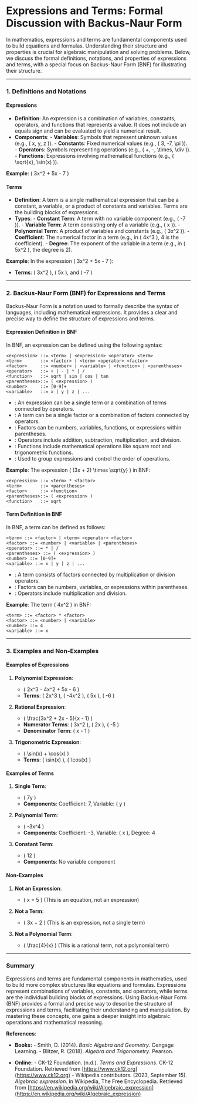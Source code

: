 # Expressions and Terms: Formal Discussion with Backus-Naur Form

In mathematics, expressions and terms are fundamental components used to build equations and formulas. Understanding their structure and properties is crucial for algebraic manipulation and solving problems. Below, we discuss the formal definitions, notations, and properties of expressions and terms, with a special focus on Backus-Naur Form (BNF) for illustrating their structure.

---

### **1. Definitions and Notations**

#### **Expressions**

- **Definition**: An expression is a combination of variables, constants, operators, and functions that represents a value. It does not include an equals sign and can be evaluated to yield a numerical result.
- **Components**:
      - **Variables**: Symbols that represent unknown values (e.g., \( x, y, z \)).
      - **Constants**: Fixed numerical values (e.g., \( 3, -7, \pi \)).
      - **Operators**: Symbols representing operations (e.g., \( +, -, \times, \div \)).
      - **Functions**: Expressions involving mathematical functions (e.g., \( \sqrt{x}, \sin(x) \)).

**Example**: \( 3x^2 + 5x - 7 \)

#### **Terms**

- **Definition**: A term is a single mathematical expression that can be a constant, a variable, or a product of constants and variables. Terms are the building blocks of expressions.
- **Types**:
      - **Constant Term**: A term with no variable component (e.g., \( -7 \)).
      - **Variable Term**: A term consisting only of a variable (e.g., \( x \)).
      - **Polynomial Term**: A product of variables and constants (e.g., \( 3x^2 \)).
      - **Coefficient**: The numerical factor in a term (e.g., in \( 4x^3 \), 4 is the coefficient).
      - **Degree**: The exponent of the variable in a term (e.g., in \( 5x^2 \), the degree is 2).

**Example**: In the expression \( 3x^2 + 5x - 7 \):

   - **Terms**: \( 3x^2 \), \( 5x \), and \( -7 \)

---

### **2. Backus-Naur Form (BNF) for Expressions and Terms**

Backus-Naur Form is a notation used to formally describe the syntax of languages, including mathematical expressions. It provides a clear and precise way to define the structure of expressions and terms.

#### **Expression Definition in BNF**

In BNF, an expression can be defined using the following syntax:

```
<expression> ::= <term> | <expression> <operator> <term>
<term>       ::= <factor> | <term> <operator> <factor>
<factor>     ::= <number> | <variable> | <function> | <parentheses>
<operator>   ::= + | - | * | /
<function>   ::= sqrt | sin | cos | tan
<parentheses>::= ( <expression> )
<number>     ::= [0-9]+
<variable>   ::= x | y | z | ...
```

- **<expression>**: An expression can be a single term or a combination of terms connected by operators.
- **<term>**: A term can be a single factor or a combination of factors connected by operators.
- **<factor>**: Factors can be numbers, variables, functions, or expressions within parentheses.
- **<operator>**: Operators include addition, subtraction, multiplication, and division.
- **<function>**: Functions include mathematical operations like square root and trigonometric functions.
- **<parentheses>**: Used to group expressions and control the order of operations.

**Example**: The expression \( (3x + 2) \times \sqrt{y} \) in BNF:

```
<expression> ::= <term> * <factor>
<term>       ::= <parentheses>
<factor>     ::= <function>
<parentheses>::= ( <expression> )
<function>   ::= sqrt
```

#### **Term Definition in BNF**

In BNF, a term can be defined as follows:

```
<term> ::= <factor> | <term> <operator> <factor>
<factor> ::= <number> | <variable> | <parentheses>
<operator> ::= * | /
<parentheses> ::= ( <expression> )
<number> ::= [0-9]+
<variable> ::= x | y | z | ...
```

- **<term>**: A term consists of factors connected by multiplication or division operators.
- **<factor>**: Factors can be numbers, variables, or expressions within parentheses.
- **<operator>**: Operators include multiplication and division.

**Example**: The term \( 4x^2 \) in BNF:

```
<term> ::= <factor> * <factor>
<factor> ::= <number> | <variable>
<number> ::= 4
<variable> ::= x
```

---

### **3. Examples and Non-Examples**

#### **Examples of Expressions**

1. **Polynomial Expression**:

      - \( 2x^3 - 4x^2 + 5x - 6 \)
      - **Terms**: \( 2x^3 \), \( -4x^2 \), \( 5x \), \( -6 \)

2. **Rational Expression**:

      - \( \frac{3x^2 + 2x - 5}{x - 1} \)
      - **Numerator Terms**: \( 3x^2 \), \( 2x \), \( -5 \)
      - **Denominator Term**: \( x - 1 \)

3. **Trigonometric Expression**:

      - \( \sin(x) + \cos(x) \)
      - **Terms**: \( \sin(x) \), \( \cos(x) \)

#### **Examples of Terms**

1. **Single Term**:

      - \( 7y \)
      - **Components**: Coefficient: 7, Variable: \( y \)

2. **Polynomial Term**:

      - \( -3x^4 \)
      - **Components**: Coefficient: -3, Variable: \( x \), Degree: 4

3. **Constant Term**:

      - \( 12 \)
      - **Components**: No variable component

#### **Non-Examples**

1. **Not an Expression**:

      - \( x = 5 \) (This is an equation, not an expression)

2. **Not a Term**:

      - \( 3x + 2 \) (This is an expression, not a single term)

3. **Not a Polynomial Term**:

      - \( \frac{4}{x} \) (This is a rational term, not a polynomial term)

---

### **Summary**

Expressions and terms are fundamental components in mathematics, used to build more complex structures like equations and formulas. Expressions represent combinations of variables, constants, and operators, while terms are the individual building blocks of expressions. Using Backus-Naur Form (BNF) provides a formal and precise way to describe the structure of expressions and terms, facilitating their understanding and manipulation. By mastering these concepts, one gains a deeper insight into algebraic operations and mathematical reasoning.

**References**:

* **Books:**
      - Smith, D. (2014). *Basic Algebra and Geometry*. Cengage Learning.
      - Blitzer, R. (2018). *Algebra and Trigonometry*. Pearson.

* **Online:**
      - CK-12 Foundation. (n.d.). *Terms and Expressions*. CK-12 Foundation. Retrieved from [https://www.ck12.org](https://www.ck12.org)
      - Wikipedia contributors. (2023, September 15). *Algebraic expression*. In Wikipedia, The Free Encyclopedia. Retrieved from [https://en.wikipedia.org/wiki/Algebraic_expression](https://en.wikipedia.org/wiki/Algebraic_expression)